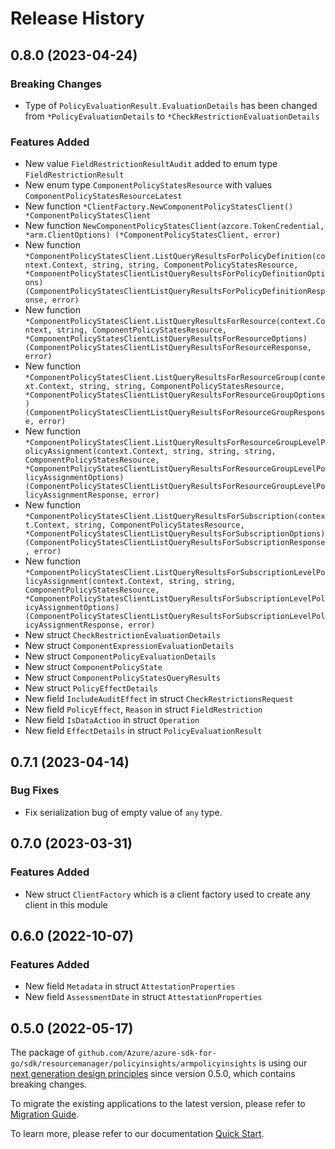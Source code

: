 # Release History

## 0.8.0 (2023-04-24)
### Breaking Changes

- Type of `PolicyEvaluationResult.EvaluationDetails` has been changed from `*PolicyEvaluationDetails` to `*CheckRestrictionEvaluationDetails`

### Features Added

- New value `FieldRestrictionResultAudit` added to enum type `FieldRestrictionResult`
- New enum type `ComponentPolicyStatesResource` with values `ComponentPolicyStatesResourceLatest`
- New function `*ClientFactory.NewComponentPolicyStatesClient() *ComponentPolicyStatesClient`
- New function `NewComponentPolicyStatesClient(azcore.TokenCredential, *arm.ClientOptions) (*ComponentPolicyStatesClient, error)`
- New function `*ComponentPolicyStatesClient.ListQueryResultsForPolicyDefinition(context.Context, string, string, ComponentPolicyStatesResource, *ComponentPolicyStatesClientListQueryResultsForPolicyDefinitionOptions) (ComponentPolicyStatesClientListQueryResultsForPolicyDefinitionResponse, error)`
- New function `*ComponentPolicyStatesClient.ListQueryResultsForResource(context.Context, string, ComponentPolicyStatesResource, *ComponentPolicyStatesClientListQueryResultsForResourceOptions) (ComponentPolicyStatesClientListQueryResultsForResourceResponse, error)`
- New function `*ComponentPolicyStatesClient.ListQueryResultsForResourceGroup(context.Context, string, string, ComponentPolicyStatesResource, *ComponentPolicyStatesClientListQueryResultsForResourceGroupOptions) (ComponentPolicyStatesClientListQueryResultsForResourceGroupResponse, error)`
- New function `*ComponentPolicyStatesClient.ListQueryResultsForResourceGroupLevelPolicyAssignment(context.Context, string, string, string, ComponentPolicyStatesResource, *ComponentPolicyStatesClientListQueryResultsForResourceGroupLevelPolicyAssignmentOptions) (ComponentPolicyStatesClientListQueryResultsForResourceGroupLevelPolicyAssignmentResponse, error)`
- New function `*ComponentPolicyStatesClient.ListQueryResultsForSubscription(context.Context, string, ComponentPolicyStatesResource, *ComponentPolicyStatesClientListQueryResultsForSubscriptionOptions) (ComponentPolicyStatesClientListQueryResultsForSubscriptionResponse, error)`
- New function `*ComponentPolicyStatesClient.ListQueryResultsForSubscriptionLevelPolicyAssignment(context.Context, string, string, ComponentPolicyStatesResource, *ComponentPolicyStatesClientListQueryResultsForSubscriptionLevelPolicyAssignmentOptions) (ComponentPolicyStatesClientListQueryResultsForSubscriptionLevelPolicyAssignmentResponse, error)`
- New struct `CheckRestrictionEvaluationDetails`
- New struct `ComponentExpressionEvaluationDetails`
- New struct `ComponentPolicyEvaluationDetails`
- New struct `ComponentPolicyState`
- New struct `ComponentPolicyStatesQueryResults`
- New struct `PolicyEffectDetails`
- New field `IncludeAuditEffect` in struct `CheckRestrictionsRequest`
- New field `PolicyEffect`, `Reason` in struct `FieldRestriction`
- New field `IsDataAction` in struct `Operation`
- New field `EffectDetails` in struct `PolicyEvaluationResult`


## 0.7.1 (2023-04-14)
### Bug Fixes

- Fix serialization bug of empty value of `any` type.


## 0.7.0 (2023-03-31)
### Features Added

- New struct `ClientFactory` which is a client factory used to create any client in this module


## 0.6.0 (2022-10-07)
### Features Added

- New field `Metadata` in struct `AttestationProperties`
- New field `AssessmentDate` in struct `AttestationProperties`


## 0.5.0 (2022-05-17)

The package of `github.com/Azure/azure-sdk-for-go/sdk/resourcemanager/policyinsights/armpolicyinsights` is using our [next generation design principles](https://azure.github.io/azure-sdk/general_introduction.html) since version 0.5.0, which contains breaking changes.

To migrate the existing applications to the latest version, please refer to [Migration Guide](https://aka.ms/azsdk/go/mgmt/migration).

To learn more, please refer to our documentation [Quick Start](https://aka.ms/azsdk/go/mgmt).